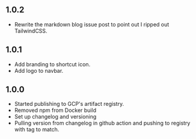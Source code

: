 ## 1.0.2
- Rewrite the markdown blog issue post to point out I ripped out TailwindCSS.

## 1.0.1
- Add branding to shortcut icon.
- Add logo to navbar.

## 1.0.0
- Started publishing to GCP's artifact registry.
- Removed npm from Docker build
- Set up changelog and versioning
- Pulling version from changelog in github action and pushing to registry with tag to match.